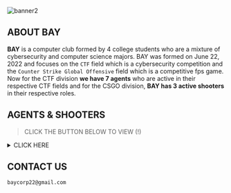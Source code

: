 <p align="center">

![banner2](https://user-images.githubusercontent.com/70703371/190202431-0d290b4a-e26e-41d9-983d-7643280f0712.png)

</p>

## ABOUT BAY

**BAY** is a computer club formed by 4 college students who are a mixture of cybersecurity and computer science majors. BAY was formed on June 22, 2022 and focuses on the `CTF` field which is a cybersecurity competition and the `Counter Strike Global Offensive` field which is a competitive fps game. Now for the CTF division **we have 7 agents** who are active in their respective CTF fields and for the CSGO division, **BAY has 3 active shooters** in their respective roles.



## AGENTS & SHOOTERS

> CLICK THE BUTTON BELOW TO VIEW (!)
<details>

<summary> CLICK HERE </summary>

  

<summary> BAY - CTF DIVISION </summary>
<br>

|USERNAME|HELD STREAM|Profession(s)|
|:------:|:---------:|:--------:|
|[jon-brandy](https://github.com/jon-brandy)|Web Exploitation - Forensic - Binary Exploitation|College Student - Researcher|
|[Q](https://github.com/tkxldk)|Cryptography - Forensic|College Student - Designer|
|[RioFerdinand25](https://github.com/RioFerdinand25)|Forensic|College Student|
|[Antonyous10](https://github.com/Antonyous10)|Cryptography|College Student|
|[PlasmaRing](https://github.com/PlasmaRing)|Reverse Engineering - Cryptography|College Student - Entrepreneur|
|[stephanchandra](https://github.com/stephanchandra)|Binary Exploitation|College Student - Mentor|
|[SSV132](https://github.com/SSV132)|Forensic - Reverse Engineering|College Student - Web Developer|


<summary> BAY - CSGO DIVISION </summary>
<br>

|USERNAME|ROLES|
|:------:|:---------:|
|[jon-brandy](https://github.com/jon-brandy)|IGL - AWPer|
|[RioFerdinand25](https://github.com/RioFerdinand25)|AWPer - Lurker|
|[PlasmaRing](https://github.com/PlasmaRing)|Entry Fragger - Support|


</details>

## CONTACT US

```
baycorp22@gmail.com
```
